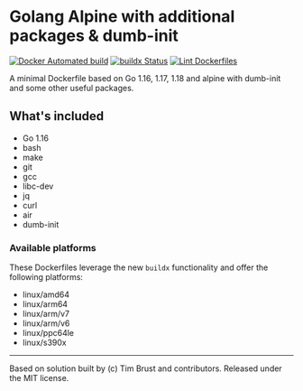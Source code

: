 # Golang Alpine with additional packages & dumb-init

[![Docker Automated build](https://img.shields.io/docker/automated/Neur0toxine/node-alpine-git.svg)](https://hub.docker.com/r/neur0toxine/golang-alpine-dumb-init/)
[![buildx Status](https://github.com/Neur0toxine/docker-golang-alpine-dumb-init/workflows/buildx/badge.svg)](https://github.com/Neur0toxine/docker-golang-alpine-dumb-init/actions?query=workflow%3Abuildx)
[![Lint Dockerfiles](https://github.com/Neur0toxine/docker-golang-alpine-dumb-init/workflows/Lint%20Dockerfiles/badge.svg)](https://github.com/Neur0toxine/docker-golang-alpine-dumb-init/actions?query=workflow%3A%22Lint+Dockerfiles%22)

A minimal Dockerfile based on Go 1.16, 1.17, 1.18 and alpine with dumb-init and some other useful packages.

## What's included

- Go 1.16
- bash
- make
- git
- gcc
- libc-dev
- jq
- curl
- air
- dumb-init

### Available platforms

These Dockerfiles leverage the new `buildx` functionality and offer the following platforms:

- linux/amd64
- linux/arm64
- linux/arm/v7
- linux/arm/v6
- linux/ppc64le
- linux/s390x

---

Based on solution built by (c) Tim Brust and contributors. Released under the MIT license.
